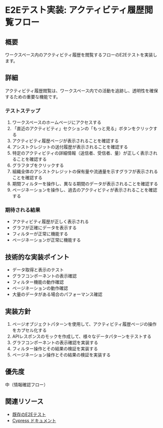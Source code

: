 # E2Eテスト実装: アクティビティ履歴閲覧フロー

## 概要
ワークスペース内のアクティビティ履歴を閲覧するフローのE2Eテストを実装します。

## 詳細
アクティビティ履歴閲覧は、ワークスペース内での活動を追跡し、透明性を確保するための重要な機能です。

### テストステップ
1. ワークスペースのホームページにアクセスする
2. 「直近のアクティビティ」セクションの「もっと見る」ボタンをクリックする
3. アクティビティ履歴ページが表示されることを確認する
4. アシストクレジットの送付履歴が表示されることを確認する
5. 特定のアクティビティの詳細情報（送信者、受信者、量）が正しく表示されることを確認する
6. グラフタブをクリックする
7. 組織全体のアシストクレジットの保有量や流通量を示すグラフが表示されることを確認する
8. 期間フィルターを操作し、異なる期間のデータが表示されることを確認する
9. ページネーションを操作し、過去のアクティビティが表示されることを確認する

### 期待される結果
- アクティビティ履歴が正しく表示される
- グラフが正確にデータを表示する
- フィルターが正常に機能する
- ページネーションが正常に機能する

## 技術的な実装ポイント
- データ取得と表示のテスト
- グラフコンポーネントの表示確認
- フィルター機能の動作確認
- ページネーションの動作確認
- 大量のデータがある場合のパフォーマンス確認

## 実装方針
1. ページオブジェクトパターンを使用して、アクティビティ履歴ページの操作をカプセル化する
2. APIレスポンスのモックを作成して、様々なデータパターンをテストする
3. グラフコンポーネントの表示確認を実装する
4. フィルター操作とその結果の検証を実装する
5. ページネーション操作とその結果の検証を実装する

## 優先度
中（情報確認フロー）

## 関連リソース
- [既存のE2Eテスト](https://github.com/hackdays-io/toban/tree/main/pkgs/frontend/cypress)
- [Cypress ドキュメント](https://docs.cypress.io/guides/references/best-practices)
